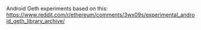 Android Geth experiments based on this: https://www.reddit.com/r/ethereum/comments/3wx09s/experimental_android_geth_library_archive/